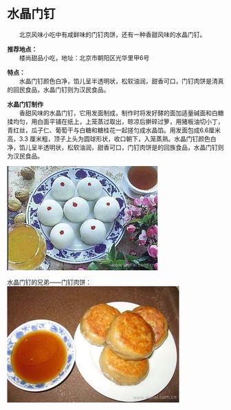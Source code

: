 # 水晶门钉  
  
&emsp;&emsp;北京风味小吃中有咸鲜味的门钉肉饼，还有一种香甜风味的水晶门钉。   

**推荐地点：**  
&emsp;&emsp;楼尚甜品小吃，地址：北京市朝阳区光华里甲6号  

**特点：**  
&emsp;&emsp;水晶门钉颜色白净，馅儿呈半透明状，松软油润，甜香可口，门钉肉饼是清真的回民食品，水晶门钉则为汉民食品。   
  
**水晶门钉制作**  
&emsp;&emsp;香甜风味的水晶门钉，它用发面制成，制作时将发好酵的面加适量碱面和白糖揉均匀，用白面平铺在纸上，上笼蒸过取出，晾凉后擀碎过箩，用猪板油切小丁，青红丝，瓜子仁、葡萄干与白糖和糖桂花一起搓匀成水晶馅。用发面包成6.6厘米高，3.3 厘米粗，顶子上头为圆球形状，收口朝下，入笼蒸熟。水晶门钉颜色白净，馅儿呈半透明状，松软油润，甜香可口，门钉肉饼是的回族食品，水晶门钉则为汉民食品。   
  
![](https://raw.githubusercontent.com/szqq0512/Pic/main/img/202201211933868.png)  
  
水晶门钉的兄弟——门钉肉饼：  
![](https://raw.githubusercontent.com/szqq0512/Pic/main/img/202201211933877.png)  